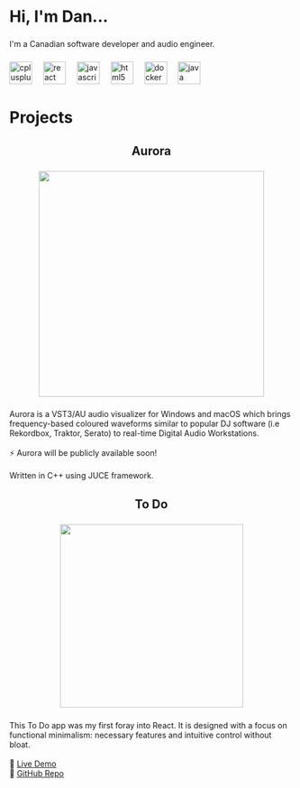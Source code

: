 <h1 align="left">Hi, I'm Dan...</h1>

###

<p align="left">I'm a Canadian software developer and audio engineer.</p>

###

<div align="left">
  <img src="https://cdn.jsdelivr.net/gh/devicons/devicon/icons/cplusplus/cplusplus-original.svg" height="40" alt="cplusplus logo"  />
  <img width="12" />
  <img src="https://cdn.jsdelivr.net/gh/devicons/devicon/icons/react/react-original.svg" height="40" alt="react logo"  />
  <img width="12" />
  <img src="https://cdn.jsdelivr.net/gh/devicons/devicon/icons/javascript/javascript-original.svg" height="40" alt="javascript logo"  />
  <img width="12" />
  <img src="https://cdn.jsdelivr.net/gh/devicons/devicon/icons/html5/html5-original.svg" height="40" alt="html5 logo"  />
  <img width="12" />
  <img src="https://cdn.jsdelivr.net/gh/devicons/devicon/icons/docker/docker-original.svg" height="40" alt="docker logo"  />
  <img width="12" />
  <img src="https://cdn.jsdelivr.net/gh/devicons/devicon/icons/java/java-original.svg" height="40" alt="java logo"  />
</div>

###

<h1 align="left">Projects</h1>

###

<h2 align="center">Aurora</h2>

###

<div align="center">
  <img height="400" src="https://dandubois.ca/aurora.png"  />
</div>

###

<p align="left">Aurora is a VST3/AU audio visualizer for Windows and macOS which brings frequency-based coloured waveforms similar to popular DJ software (i.e Rekordbox, Traktor, Serato) to real-time Digital Audio Workstations. <br><br>⚡️ Aurora will be publicly available soon!<br><br>Written in C++ using JUCE framework.</p>

###

<h2 align="center">To Do</h2>

###

<div align="center">
  <img height="325" src="https://dandubois.ca/todogif.gif"  />
</div>

###

This To Do app was my first foray into React. It is designed with a focus on functional minimalism: necessary features and intuitive control without  bloat.<br><br>👀 [Live Demo]( https://dandubois.ca/todo/)<br>🔗 [GitHub Repo]( https://github.com/schematicdnb/React-ToDo-List)

###

